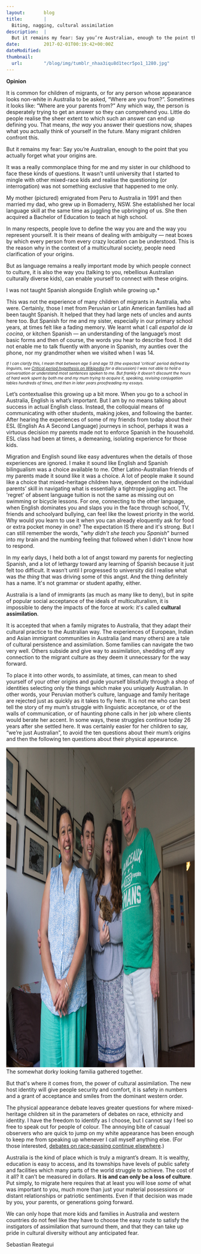 ```yaml
---
layout:       blog
title:        |
  Biting, nagging, cultural assimilation
description:  |
  But it remains my fear: Say you’re Australian, enough to the point that you actually forget what your origins are.
date:         2017-02-01T00:19:42+00:00Z
dateModified:
thumbnail:
  url:        "/blog/img/tumblr_nhaa3iqu8d1tecr5po1_1280.jpg"
---
```

**Opinion**

It is common for children of migrants, or for any person whose appearance looks non-white in Australia to be asked, “Where are you from?”. Sometimes it looks like: “Where are your parents from?” Any which way, the person is desperately trying to get an answer so they can comprehend you. Little do people realise the sheer extent to which such an answer can end up defining you. That means, *the way* you answer their questions now, shapes what you actually think of yourself in the future. Many migrant children confront this.

But it remains my fear: Say you’re Australian, enough to the point that you actually forget what your origins are.

It was a really commonplace thing for me and my sister in our childhood to face these kinds of questions. It wasn't until university that I started to mingle with other mixed-race kids and realise the questioning (or interrogation) was not something exclusive that happened to me only.

My mother (pictured) emigrated from Peru to Australia in 1991 and then married my dad, who grew up in Bomaderry, NSW. She established her local language skill at the same time as juggling the upbringing of us. She then acquired a Bachelor of Education to teach at high school.

In many respects, people love to define the way you are and the way you represent yourself. It is their means of dealing with ambiguity — neat boxes by which every person from every crazy location can be understood. This is the reason why in the context of a multicultural society, people need clarification of your origins.

But as language remains a really important mode by which people connect to culture, it is also the way you (talking to you, rebellious Australian culturally diverse kids), can enable yourself to connect with these origins.

I was not taught Spanish alongside English while growing up.*

This was not the experience of many children of migrants in Australia, who were. Certainly, those I met from Peruvian or Latin American families had all been taught Spanish. It helped that they had large nets of uncles and aunts here too. But Spanish for me and my sister, especially in our primary school years, at times felt like a fading memory. We learnt what I call *español de la cocina*, or kitchen Spanish — an understanding of the language’s most basic forms and then of course, the words you hear to describe food. It did not enable me to talk fluently with anyone in Spanish, my aunties over the phone, nor my grandmother when we visited when I was 14.

<p style="font-size: 75%; font-style:italic;">If I can clarify this, I mean that between age 5 and age 13 (the expected 'critical' period defined by linguists, see <a href="https://en.wikipedia.org/wiki/Critical_period_hypothesis">Critical period hypothesis on Wikipedia</a> for a discussion) I was not able to hold a conversation or understand most sentences spoken to me. But frankly it doesn't discount the hours of hard work spent by both me and my mum trying to acquire it, speaking, revising conjugation tables hundreds of times, and then in later years proofreading my essays.</p>

Let’s contextualise this growing up a bit more. When you go to a school in Australia, English is what’s important. But I am by no means talking about success in actual English class. Instead, the colloquial means of communicating with other students, making jokes, and following the banter. After hearing the experiences of some of my friends from today about their ESL (English As A Second Language) journeys in school, perhaps it was a virtuous decision my parents made not to enforce Spanish in the household. ESL class had been at times, a demeaning, isolating experience for those kids.

Migration and English sound like easy adventures when the details of those experiences are ignored. I make it sound like English and Spanish bilingualism was a choice available to me. Other Latino-Australian friends of my parents made it sound like it was a choice. A lot of people make it sound like a choice that mixed-heritage children have, dependent on the individual parents’ skill in navigating what is essentially a tightrope juggling act. The 'regret' of absent language tuition is not the same as missing out on swimming or bicycle lessons. For one, connecting to the other language, when English dominates you and slaps you in the face through school, TV, friends and schoolyard bullying, can feel like the lowest priority in the world. Why would you learn to use it when you can already eloquently ask for food or extra pocket money in one? The expectation IS there and it's strong. But I can still remember the words, "*why didn't she teach you Spanish*" burned into my brain and the numbing feeling that followed when I didn't know how to respond.

In my early days, I held both a lot of angst toward my parents for neglecting Spanish, and a lot of lethargy toward any learning of Spanish because it just felt too difficult. It wasn’t until I progressed to university did I realise what was *the thing* that was driving some of this angst. And the thing definitely has a name. It's not grammar or student apathy, either.

Australia is a land of immigrants (as much as many like to deny), but in spite of popular social acceptance of the ideals of multiculturalism, it is impossible to deny the impacts of the force at work: it's called **cultural assimilation**.

It is accepted that when a family migrates to Australia, that they adapt their cultural practice to the Australian way. The experiences of European, Indian and Asian immigrant communities in Australia (and many others) are a tale of cultural persistence and assimilation. Some families can navigate the two very well. Others subside and give way to assimilation, shedding off any connection to the migrant culture as they deem it unnecessary for the way forward.

To place it into other words, to assimilate, at times, can mean to shed yourself of your other origins and guide yourself blissfully through a shop of identities selecting only the things which make you uniquely Australian. In other words, your Peruvian mother’s culture, language and family heritage are rejected just as quickly as it takes to fly here. It is not me who can best tell the story of my mum’s struggle with linguistic acceptance, or of the walls of communication, or of haunting phone calls in her job where clients would berate her accent. In some ways, these struggles continue today 26 years after she settled here. It was certainly easier for her children to say, “we’re just Australian”, to avoid the ten questions about their mum’s origins and then the following ten questions about their physical appearance.

<img src="/blog/img/20160107-img_3915.jpg" alt="The somewhat dorky looking familia gathered together." width="1280" height="853" />
<div class="caption">The somewhat dorky looking familia gathered together.</div>

But that's where it comes from, the power of cultural assimilation. The new host identity will give people security and comfort, it is safety in numbers and a grant of acceptance and smiles from the dominant western order.

The physical appearance debate leaves greater questions for where mixed-heritage children sit in the parameters of debates on race, ethnicity and identity. I have the freedom to identify as I choose, but I cannot say I feel so free to speak out for people of colour. The annoying bite of casual observers who are quick to jump on my white appearance has been enough to keep me from speaking up whenever I call myself anything else. (For those interested, <a href="https://en.wikipedia.org/wiki/Passing_(racial_identity)">debates on race-passing continue elsewhere</a>.)

Australia is the kind of place which is truly a migrant’s dream. It is wealthy, education is easy to access, and its townships have levels of public safety and facilities which many parts of the world struggle to achieve. The cost of it all? It can’t be measured in dollars. **It is and can only be a loss of culture**. Put simply, to migrate here requires that at least you will lose *some* of what was important to you, much more than just your material possessions or distant relationships or patriotic sentiments. Even if that decision was made by you, your parents, or generations going forward.

We can only hope that more kids and families in Australia and western countries do not feel like they have to choose the easy route to satisfy the instigators of assimilation that surround them, and that they can take up pride in cultural diversity without any anticipated fear.

Sebastian Reategui
